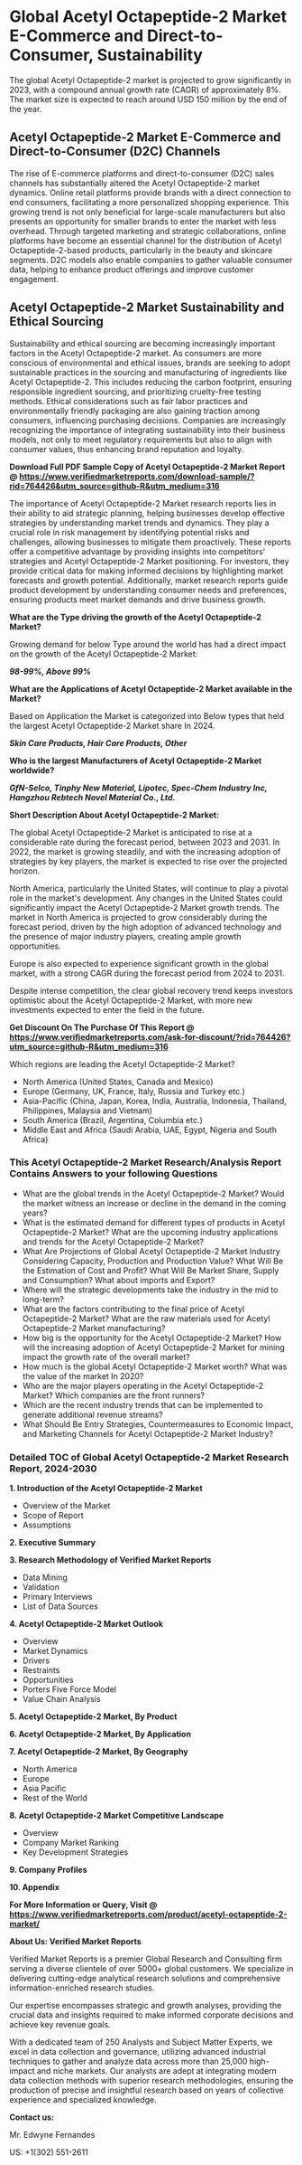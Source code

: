 <h1>Global Acetyl Octapeptide-2 Market E-Commerce and Direct-to-Consumer, Sustainability</h1><p class=""><p>The global Acetyl Octapeptide-2 market is projected to grow significantly in 2023, with a compound annual growth rate (CAGR) of approximately 8%. The market size is expected to reach around USD 150 million by the end of the year.</p><h2>Acetyl Octapeptide-2 Market E-Commerce and Direct-to-Consumer (D2C) Channels</h2><p>The rise of E-commerce platforms and direct-to-consumer (D2C) sales channels has substantially altered the Acetyl Octapeptide-2 market dynamics. Online retail platforms provide brands with a direct connection to end consumers, facilitating a more personalized shopping experience. This growing trend is not only beneficial for large-scale manufacturers but also presents an opportunity for smaller brands to enter the market with less overhead. Through targeted marketing and strategic collaborations, online platforms have become an essential channel for the distribution of Acetyl Octapeptide-2-based products, particularly in the beauty and skincare segments. D2C models also enable companies to gather valuable consumer data, helping to enhance product offerings and improve customer engagement.</p><h2>Acetyl Octapeptide-2 Market Sustainability and Ethical Sourcing</h2><p>Sustainability and ethical sourcing are becoming increasingly important factors in the Acetyl Octapeptide-2 market. As consumers are more conscious of environmental and ethical issues, brands are seeking to adopt sustainable practices in the sourcing and manufacturing of ingredients like Acetyl Octapeptide-2. This includes reducing the carbon footprint, ensuring responsible ingredient sourcing, and prioritizing cruelty-free testing methods. Ethical considerations such as fair labor practices and environmentally friendly packaging are also gaining traction among consumers, influencing purchasing decisions. Companies are increasingly recognizing the importance of integrating sustainability into their business models, not only to meet regulatory requirements but also to align with consumer values, thus enhancing brand reputation and loyalty.</p></p><p class=""><strong>Download Full PDF Sample Copy of Acetyl Octapeptide-2 Market Report @ <a href="https://www.verifiedmarketreports.com/download-sample/?rid=764426&utm_source=github-R&utm_medium=316" target="_blank">https://www.verifiedmarketreports.com/download-sample/?rid=764426&utm_source=github-R&utm_medium=316</a></strong></p><p>The importance of&nbsp;Acetyl Octapeptide-2 Market research reports lies in their ability to aid strategic planning, helping businesses develop effective strategies by understanding market trends and dynamics. They play a crucial role in risk management by identifying potential risks and challenges, allowing businesses to mitigate them proactively. These reports offer a competitive advantage by providing insights into competitors' strategies and Acetyl Octapeptide-2 Market positioning. For investors, they provide critical data for making informed decisions by highlighting market forecasts and growth potential. Additionally, market research reports guide product development by understanding consumer needs and preferences, ensuring products meet market demands and drive business growth.</p><p><strong>What are the&nbsp;Type driving the growth of the Acetyl Octapeptide-2 Market?</strong></p><p id="" class="">Growing demand for below Type around the world has had a direct impact on the growth of the Acetyl Octapeptide-2 Market:</p><p class=""><em><strong>98-99%, Above 99%</strong></em></p><p class=""><strong>What are the&nbsp;Applications&nbsp;of Acetyl Octapeptide-2 Market available in the Market?</strong></p><p id="" class="">Based on Application the Market is categorized into Below types that held the largest Acetyl Octapeptide-2 Market share In 2024.</p><p class=""><em><strong>Skin Care Products, Hair Care Products, Other</strong></em></p><p class=""><strong>Who is the largest Manufacturers of Acetyl Octapeptide-2 Market worldwide?</strong></p><p><em><strong>GfN-Selco, Tinphy New Material, Lipotec, Spec-Chem Industry Inc, Hangzhou Rebtech Novel Material Co., Ltd.</strong></em></p><p id="" class=""><strong>Short Description About Acetyl Octapeptide-2 Market:</strong></p><p>The global Acetyl Octapeptide-2 Market is anticipated to rise at a considerable rate during the forecast period, between 2023 and 2031. In 2022, the market is growing steadily, and with the increasing adoption of strategies by key players, the market is expected to rise over the projected horizon.</p><p>North America, particularly the United States, will continue to play a pivotal role in the market's development. Any changes in the United States could significantly impact the Acetyl Octapeptide-2 Market growth trends. The market in North America is projected to grow considerably during the forecast period, driven by the high adoption of advanced technology and the presence of major industry players, creating ample growth opportunities.</p><p>Europe is also expected to experience significant growth in the global market, with a strong CAGR during the forecast period from 2024 to 2031.</p><p>Despite intense competition, the clear global recovery trend keeps investors optimistic about the Acetyl Octapeptide-2 Market, with more new investments expected to enter the field in the future.</p><p id="" class=""><strong>Get Discount On The Purchase Of This Report @ <a href="https://www.verifiedmarketreports.com/ask-for-discount/?rid=764426?utm_source=github-R&utm_medium=316" target="_blank">https://www.verifiedmarketreports.com/ask-for-discount/?rid=764426?utm_source=github-R&utm_medium=316</a></strong></p><p class="">Which regions are leading the Acetyl Octapeptide-2 Market?</p><ul><li>North America (United States, Canada and Mexico)</li><li>Europe (Germany, UK, France, Italy, Russia and Turkey etc.)</li><li>Asia-Pacific (China, Japan, Korea, India, Australia, Indonesia, Thailand, Philippines, Malaysia and Vietnam)</li><li>South America (Brazil, Argentina, Columbia etc.)</li><li>Middle East and Africa (Saudi Arabia, UAE, Egypt, Nigeria and South Africa)</li></ul><h3 id="" class="">This Acetyl Octapeptide-2 Market Research/Analysis Report Contains Answers to your following Questions</h3><ul><li>What are the global trends in the Acetyl Octapeptide-2 Market? Would the market witness an increase or decline in the demand in the coming years?</li><li>What is the estimated demand for different types of products in Acetyl Octapeptide-2 Market? What are the upcoming industry applications and trends for the Acetyl Octapeptide-2 Market?</li><li>What Are Projections of Global Acetyl Octapeptide-2 Market Industry Considering Capacity, Production and Production Value? What Will Be the Estimation of Cost and Profit? What Will Be Market Share, Supply and Consumption? What about imports and Export?</li><li>Where will the strategic developments take the industry in the mid to long-term?</li><li>What are the factors contributing to the final price of Acetyl Octapeptide-2 Market? What are the raw materials used for Acetyl Octapeptide-2 Market manufacturing?</li><li>How big is the opportunity for the Acetyl Octapeptide-2 Market? How will the increasing adoption of Acetyl Octapeptide-2 Market for mining impact the growth rate of the overall market?</li><li>How much is the global Acetyl Octapeptide-2 Market worth? What was the value of the market In 2020?</li><li>Who are the major players operating in the Acetyl Octapeptide-2 Market? Which companies are the front runners?</li><li>Which are the recent industry trends that can be implemented to generate additional revenue streams?</li><li>What Should Be Entry Strategies, Countermeasures to Economic Impact, and Marketing Channels for Acetyl Octapeptide-2 Market Industry?</li></ul><h3 id="" class="">Detailed TOC of Global Acetyl Octapeptide-2 Market Research Report, 2024-2030</h3><p id="" class=""><strong>1. Introduction of the Acetyl Octapeptide-2 Market</strong></p><ul><li>Overview of the Market</li><li>Scope of Report</li><li>Assumptions</li></ul><p id="" class=""><strong>2. Executive Summary</strong></p><p id="" class=""><strong>3. Research Methodology of Verified Market Reports</strong></p><ul><li>Data Mining</li><li>Validation</li><li>Primary Interviews</li><li>List of Data Sources</li></ul><p id="" class=""><strong>4. Acetyl Octapeptide-2 Market Outlook</strong></p><ul><li>Overview</li><li>Market Dynamics</li><li>Drivers</li><li>Restraints</li><li>Opportunities</li><li>Porters Five Force Model</li><li>Value Chain Analysis</li></ul><p id="" class=""><strong>5. Acetyl Octapeptide-2 Market, By Product</strong></p><p id="" class=""><strong>6. Acetyl Octapeptide-2 Market, By Application</strong></p><p id="" class=""><strong>7. Acetyl Octapeptide-2 Market, By Geography</strong></p><ul><li>North America</li><li>Europe</li><li>Asia Pacific</li><li>Rest of the World</li></ul><p id="" class=""><strong>8. Acetyl Octapeptide-2 Market Competitive Landscape</strong></p><ul><li>Overview</li><li>Company Market Ranking</li><li>Key Development Strategies</li></ul><p id="" class=""><strong>9. Company Profiles</strong></p><p id="" class=""><strong>10. Appendix</strong></p><p id="" class=""><strong>For More Information or Query, Visit @ <a href="https://www.verifiedmarketreports.com/product/acetyl-octapeptide-2-market/" target="_blank">https://www.verifiedmarketreports.com/product/acetyl-octapeptide-2-market/</a></strong></p><p id="" class=""><strong>About Us: Verified Market Reports</strong></p><p id="" class="">Verified Market Reports is a premier Global Research and Consulting firm serving a diverse clientele of over 5000+ global customers. We specialize in delivering cutting-edge analytical research solutions and comprehensive information-enriched research studies.</p><p id="" class="">Our expertise encompasses strategic and growth analyses, providing the crucial data and insights required to make informed corporate decisions and achieve key revenue goals.</p><p id="" class="">With a dedicated team of 250 Analysts and Subject Matter Experts, we excel in data collection and governance, utilizing advanced industrial techniques to gather and analyze data across more than 25,000 high-impact and niche markets. Our analysts are adept at integrating modern data collection methods with superior research methodologies, ensuring the production of precise and insightful research based on years of collective experience and specialized knowledge.</p><p id="" class=""><strong>Contact us:</strong></p><p id="" class="">Mr. Edwyne Fernandes</p><p id="" class="">US: +1(302) 551-2611</p>